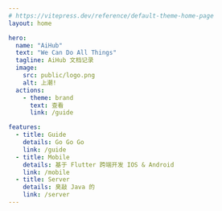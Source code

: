 ```yaml
---
# https://vitepress.dev/reference/default-theme-home-page
layout: home

hero:
  name: "AiHub"
  text: "We Can Do All Things"
  tagline: AiHub 文档记录
  image:
    src: public/logo.png
    alt: 上潮!
  actions:
    - theme: brand
      text: 查看
      link: /guide

features:
  - title: Guide
    details: Go Go Go
    link: /guide
  - title: Mobile
    details: 基于 Flutter 跨端开发 IOS & Android
    link: /mobile
  - title: Server
    details: 臭敲 Java 的
    link: /server
---
```


